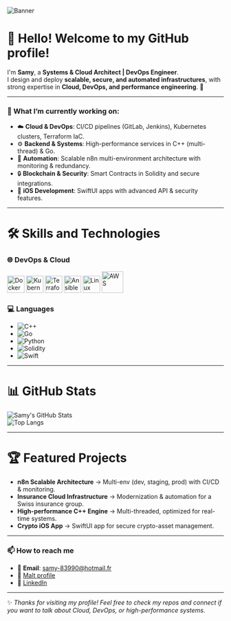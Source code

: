 ![Banner](https://i.postimg.cc/3N6ywmqM/temp-Image1e-RFl-L.avif)

# 👋 Hello! Welcome to my GitHub profile!  
I'm **Samy**, a **Systems & Cloud Architect | DevOps Engineer**.  
I design and deploy **scalable, secure, and automated infrastructures**, with strong expertise in **Cloud, DevOps, and performance engineering**. 🚀  

---

### 🌱 What I’m currently working on:
- ☁️ **Cloud & DevOps**: CI/CD pipelines (GitLab, Jenkins), Kubernetes clusters, Terraform IaC.  
- ⚙️ **Backend & Systems**: High-performance services in C++ (multi-thread) & Go.  
- 🤖 **Automation**: Scalable n8n multi-environment architecture with monitoring & redundancy.  
- 🔒 **Blockchain & Security**: Smart Contracts in Solidity and secure integrations.  
- 📱 **iOS Development**: SwiftUI apps with advanced API & security features.  

---

# 🛠️ Skills and Technologies

### 🌐 DevOps & Cloud
<p>
  <img src="https://cdn.jsdelivr.net/gh/devicons/devicon/icons/docker/docker-original.svg" width="40" height="40" alt="Docker" />
  <img src="https://cdn.jsdelivr.net/gh/devicons/devicon/icons/kubernetes/kubernetes-plain.svg" width="40" height="40" alt="Kubernetes" />
  <img src="https://cdn.jsdelivr.net/gh/devicons/devicon/icons/terraform/terraform-original.svg" width="40" height="40" alt="Terraform" />
  <img src="https://cdn.jsdelivr.net/gh/devicons/devicon/icons/ansible/ansible-original.svg" width="40" height="40" alt="Ansible" />
  <img src="https://cdn.jsdelivr.net/gh/devicons/devicon/icons/linux/linux-original.svg" width="40" height="40" alt="Linux" />
  <img src="https://cdn.jsdelivr.net/gh/devicons/devicon/icons/amazonwebservices/amazonwebservices-original-wordmark.svg" width="50" height="50" alt="AWS" />
</p>

### 💻 Languages
- ![C++](https://img.shields.io/badge/-C++-00599C?logo=cplusplus&logoColor=white&style=flat)
- ![Go](https://img.shields.io/badge/-Go-00ADD8?logo=go&logoColor=white&style=flat)
- ![Python](https://img.shields.io/badge/-Python-3776AB?logo=python&logoColor=white&style=flat)
- ![Solidity](https://img.shields.io/badge/-Solidity-363636?logo=solidity&logoColor=white&style=flat)
- ![Swift](https://img.shields.io/badge/-Swift-FA7343?logo=swift&logoColor=white&style=flat)

---

# 📊 GitHub Stats
![Samy's GitHub Stats](https://github-readme-stats.vercel.app/api?username=Samy83990&show_icons=true&theme=radical)  
![Top Langs](https://github-readme-stats.vercel.app/api/top-langs/?username=Samy83990&layout=compact&theme=radical)

---

# 🏆 Featured Projects
- **n8n Scalable Architecture** → Multi-env (dev, staging, prod) with CI/CD & monitoring.  
- **Insurance Cloud Infrastructure** → Modernization & automation for a Swiss insurance group.  
- **High-performance C++ Engine** → Multi-threaded, optimized for real-time systems.  
- **Crypto iOS App** → SwiftUI app for secure crypto-asset management.  

---

### 📫 How to reach me
- 📧 **Email**: samy-83990@hotmail.fr  
- 💼 [Malt profile](https://www.malt.fr/profile/tonlien)  
- 🔗 [LinkedIn](https://www.linkedin.com/in/samy-chakrouni)  

---

✨ *Thanks for visiting my profile! Feel free to check my repos and connect if you want to talk about Cloud, DevOps, or high-performance systems.*  
